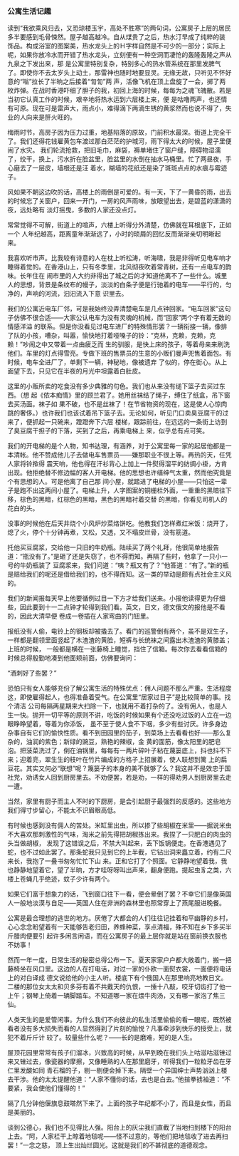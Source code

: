 ### 公寓生活记趣

读到“我欲乘风归去，又恐琼楼玉宇，高处不胜寒”的两句词，公寓房子上层的居民多半要感到毛骨悚然。屋子越高越冷。自从煤贵了之后，热水汀早成了纯粹的装
饰品。构成浴室的图案美，热水龙头上的Ｈ字样自然是不可少的一部分；实际上呢，如果你放冷水而开错了热水龙头，立刻便有一种空洞而凄怆的轰隆轰隆之声从九泉之下发出来，那
是公寓里特别复杂，特别多心的热水管系统在那里发脾气了。即使你不去太岁头上动土，那雷神也随时地要显灵。无缘无故，只听见不怀好意的“嗡”拉长了半晌之后接着“訇訇”两
声，活像飞机在顶上盘旋了一会，掷了两枚炸弹。在战时香港吓细了胆子的我，初回上海的时候，每每为之魂飞魄散。若是当初它认真工作的时候，艰辛地将热水运到六层楼上来，便
是咕噜两声，也还情有可原。现在可是雷声大，雨点小，难得滴下两滴生锈的黄浆然而也说不得了，失业的人向来是肝火旺的。

梅雨时节，高房子因为压力过重，地基陷落的原故，门前积水最深。街道上完全干了。我们还得花钱雇黄包车渡过那白茫茫的护城河，雨下得太大的时候，屋子里便闹了水灾。
我们轮流抢救，把旧毛巾，麻袋，褥单堵住了窗户缝，障碍物湿濡了，绞干，换上，污水折在脸盆里，脸盆里的水倒在抽水马桶里。忙了两昼夜，手心磨去了一层皮，墙根还是汪
着水，糊墙的花纸还是染了斑斑点点的水痕与霉迹子。

风如果不朝这边吹的话，高楼上的雨倒是可爱的。有一天，下了一黄昏的雨，出去的时候忘了关窗户，回来一开门，一房的风声雨味，放眼望出去，是碧蓝的潇潇的夜，远处略有
淡灯摇曳，多数的人家还没点灯。

常常觉得不可解，街道上的喧声，六楼上听得分外清楚，仿佛就在耳根底下，正如一个 人年纪越高，距离童年渐渐远了，小时的琐屑的回忆反而渐渐亲切明晰起来。

我喜欢听市声。比我较有诗意的人在枕上听松涛，听海啸，我是非得听见电车响才睡得着觉的。在香港山上，只有冬季里，北风彻夜吹着常青树，还有一点电车的韵味。长年住在
闹市里的人大约非得出了城之后的才知道他离不了一些什么。城里人的思想，背景是条纹布的幔子，淡淡的白条子便是行驰着的电车——平行的，匀净的，声响的河流，汩汩流入下意
识里去。

我们的公寓近电车厂邻，可是我始终没弄清楚电车是几点钟回家。“电车回家”这句子仿佛不很合适——大家公认电车为没有灵魂的机械，而“回家”两个字有着无数的情感洋溢
的联系。但是你没看见过电车进厂的特殊情形罢？一辆衔接一辆，像排了队的小孩，嘈杂，叫嚣，愉快地打着哑嗓子的铃：“克林，克赖，克赖，克赖！”吵闹之中又带着一点由疲乏而
生的驯服，是快上床的孩子，等着母亲来刷洗他们。车里的灯点得雪亮。专做下班的售票员的生意的小贩们曼声兜售着面包。有时候，电车全进厂了，单剩下一辆，神秘地，像被遗弃
了似的，停在街心。从上面望下去，只见它在半夜的月光中坦露着白肚皮。

这里的小贩所卖的吃食没有多少典雅的句色。我们也从来没有缒下篮子去买过东西。（想 起《侬本痴情》里的顾兰君了。她用丝袜结了绳子，缚住了纸盒，吊下窗去买汤面。袜子如
果不破，也不是丝袜了！在节省物资的现在，这是使人心惊肉跳的奢侈。）也许我们也该试着吊下篮子去。无论如何，听见门口卖臭豆腐干的过来了，便抓起一只碗来，蹬蹬奔下六层
楼梯，跟踪前往，在远远的一条街上访到了臭豆腐干担子的下落，买到了之后，再乘电梯上 来，似乎总有点可笑。

我们的开电梯的是个人物，知书达理，有涵养，对于公寓里每一家的起居他都是一本清帐。他不赞成他儿子去做电车售票员——嫌那职业不很上等。再热的天，任凭人家将铃揿得
震天响，他也得在汗衫背心上加上一件熨得溜平的纺绸小褂，方肯出现。他拒绝替不修边幅的客人开电梯。他的思想也许缙绅气太重，然而他究竟是个有思想的人。可是他离了自己那
间小屋，就踏进了电梯的小屋——只怕这一辈子是跑不出这两间小屋了。电梯上升，人字图案的铜栅栏外面，一重重的黑暗往下移，棕色的黑暗，红棕色的黑暗，黑色的黑暗衬着交替
的黑暗，你看见司机人的花白的头。

没事的时候他在后天井烧个小风炉炒菜烙饼吃。他教我们怎样煮红米饭：烧开了，熄了火，停个十分钟再煮，又松，又透，又不塌皮烂骨，没有筋道。

托他买豆腐浆，交给他一只旧的牛奶瓶。陆续买了两个礼拜，他很简单地报告道：“瓶没有了。”是砸了还是失窃了，也不得而知。再隔了些时，他拿了一只小一号的牛奶瓶装了
豆腐浆来，我们问道：“咦？瓶又有了？”他答道：“有了。”新的瓶是赔给我们的呢还是借给我们的，也不得而知。这一类的举动是颇有点社会主义风的。

我们的新闻报每天早上他要循例过目一下方才给我们送来。小报他读得更为仔细些，因此要到十一二点钟才轮得到我们看。英文，日文，德文俄文的报他是不看的，因此大清早便
卷成一卷插在人家弯曲的门钮里。

报纸没有人偷，电铃上的钢板却被撬去了。看门的巡警倒有两个，虽不是双生子，一样都是翻领里面竖起了木渣渣的黄脸，短裤与长统袜之间露出木渣渣的黄膝盖；上班的时候，
一般都是横在一张藤椅上睡觉，挡住了信箱。每次你去看看信箱的时候总得殷勤地凑到他面颊前面，仿佛要询问：

“酒刺好了些罢？”

恐怕只有女人能够充份了解公寓生活的特殊优点：佣人问题不那么严重。生活程度这，即使雇得起人，也得准备着受气。在公寓里“居家过日子”是比较简单的事。找个清洁
公司每隔两星期来大扫除一下，也就用不着打杂的了。没有佣人，也是人生一快。抛开一切平等的原则不讲，吃饭的时候如果有个还没吃过饭的人立在一边眼睁睁望着，等着为你添饭，
虽不至于使人食不下咽，多少有些讨厌。许多身边杂事自有它们的愉快性质。看不到田园里的茄子，到菜场上去看看也好——那么复杂的，油润的紫色；新绿的豌豆，熟艳的辣椒，金
黄的面筋，像太阳里的肥皂泡。把菠菜洗过了，倒在油锅里，每每有一两片碎叶子粘在蔑篓底上，抖也抖不下来；迎着亮，翠生生的枝叶在竹片编成的方格子上招展着，使人联想到篱
上的扁豆花。其实又何必“联想”呢？篾篓子的本身的美不就够了么？我这并不是效忠于国社党，劝诱女人回到厨房里去。不劝便罢，若是劝，一样的得劝男人到厨房里去走一遭。

当然，家里有厨子而主人不时的下厨房，是会引起厨子最强烈的反感的。这些地方我们得寸步留心，不能太不识眉眼高低。

有时候也感到没有佣人的苦处。米缸里出虫，所以掺了些胡椒在米里——据说米虫不大喜欢那刺激性的气味，淘米之前先得把胡椒拣出来。我捏了一只肥白的肉虫的头当做胡椒，
发现了这错误之后，不禁大叫起来，丢下饭锅便走。在香港遇见了蛇，也不过如此罢了。那条蛇我只见到它的上半截，它钻出洞来矗立着，约有二尺来长，我抱了一叠书匆匆忙忙下山
来。正和它打了个照面。它静静地望着我，我也静静地望着它，望了半晌，方才哇呀呀叫出声来，翻身便跑。提起虫豸之类，六楼上苍蝇几乎绝迹，蚊子少许有两个。

如果它们富于想象力的话，飞到窗口往下一看，便会晕倒了罢？不幸它们是像英国人一般地淡漠与自足——英国人住在非洲的森林里也照常穿上了燕尾服进晚餐。

公寓是最合理想的逃世的地方。厌倦了大都会的人们往往记挂着和平幽静的乡村，心心念念盼望着有一天能够告老归田，养蜂种菜，享点清福，殊不知在乡下多买半斤腊肉便要引
起许多闲言闲语，而在公寓房子的最上层你就是站在窗前换衣服也不妨事！

然而一年一度，日常生活的秘密总得公布一下。夏天家家户户都大敞着门，搬一把藤椅坐在风口里。这边的人在打电话，对过一家的仆欧一面熨衣裳，一面便将电话上的对白译成
德文说给他的小主人听。楼底下有个俄国人在那里响亮地教日文。二楼的那位女太太和贝多芬有着不共戴天的仇恨，一捶十八敲，咬牙切齿打了他一上午；钢琴上倚着一辆脚踏车。不知道哪一家在煨牛肉汤，又有哪一家泡了焦三仙。

人类天生的是爱管闲事。为什么我们不向彼此的私生活里偷偷的看一眼呢，既然被看者没有多大损失而看的人显然得到了片刻的愉悦？凡事牵涉到快乐的授受上，就犯不着斤斤计
较了。较量些什么呢？——长的是磨难，短的是人生。

屋顶花园里常常有孩子们溜冰，兴致高的时候，从早到晚在我们头上咕滋咕滋锉过来又锉过去，像瓷器的摩擦，又像睡熟的人在那里磨牙，听得我们一粒粒牙齿在牙仁里发酸如同
青石榴的子，剔一剔便会掉下来。隔壁一个异国绅士声势汹汹上楼去干涉。他的太太提醒他道：“人家不懂你的话，去也是白去。”他揎拳掳袖道：“不要紧，我会使他们懂得的！”

隔了几分钟他偃旗息鼓嗒然下来了。上面的孩子年纪都不小了，而且是女性，而且是美丽的。

谈到公德心，我们也不见得比人强。阳台上的灰尘我们直截了当地扫到楼下的阳台上去。“阿，人家栏干上晾着地毯呢——怪不过意的，等他们把地毯收了进去再扫罢！”一念之慈，
顶上生出灿烂圆光。这就是我们的不甚彻底的道德观念。
